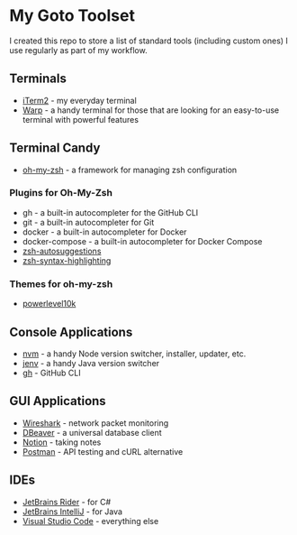 # My Goto Toolset

I created this repo to store a list of standard tools (including custom ones) I use regularly as part of my workflow.

## Terminals
- [iTerm2](https://iterm2.com/) - my everyday terminal
- [Warp](https://www.warp.dev/) - a handy terminal for those that are looking for an easy-to-use terminal with powerful features

## Terminal Candy
- [oh-my-zsh](https://ohmyz.sh/) - a framework for managing zsh configuration

### Plugins for Oh-My-Zsh
- gh - a built-in autocompleter for the GitHub CLI
- git - a built-in autocompleter for Git
- docker - a built-in autocompleter for Docker
- docker-compose - a built-in autocompleter for Docker Compose
- [zsh-autosuggestions](https://github.com/zsh-users/zsh-autosuggestions)
- [zsh-syntax-highlighting](https://github.com/zsh-users/zsh-syntax-highlighting)

### Themes for oh-my-zsh
- [powerlevel10k](https://github.com/romkatv/powerlevel10k)

## Console Applications
- [nvm](https://github.com/nvm-sh/nvm) - a handy Node version switcher, installer, updater, etc.
- [jenv](https://github.com/jenv/jenv) - a handy Java version switcher
- [gh](https://cli.github.com/) - GitHub CLI

## GUI Applications
- [Wireshark](https://www.wireshark.org/) - network packet monitoring
- [DBeaver](https://dbeaver.io/) - a universal database client
- [Notion](https://www.notion.so/) - taking notes
- [Postman](https://www.postman.com/) - API testing and cURL alternative

## IDEs
- [JetBrains Rider](https://www.jetbrains.com/rider/) - for C#
- [JetBrains IntelliJ](https://www.jetbrains.com/idea/) - for Java
- [Visual Studio Code](https://code.visualstudio.com/) - everything else
